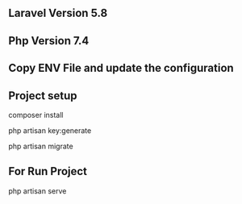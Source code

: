 ## Laravel Version 5.8
## Php Version 7.4

## Copy ENV File and update the configuration

## Project setup

composer install

php artisan key:generate

php artisan migrate

## For Run Project

php artisan serve
